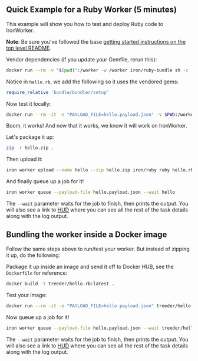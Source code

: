 ## Quick Example for a Ruby Worker (5 minutes)

This example will show you how to test and deploy Ruby code to IronWorker.

**Note**: Be sure you've followed the base [getting started instructions on the top level README](https://github.com/iron-io/dockerworker).

Vendor dependencies (if you update your Gemfile, rerun this):

```sh
docker run --rm -v "$(pwd)":/worker -w /worker iron/ruby-bundle sh -c 'bundle install --standalone --clean'
```

Notice in `hello.rb`, we add the following so it uses the vendored gems:

```ruby
require_relative 'bundle/bundler/setup'
```

Now test it locally:

```sh
docker run --rm -it -e "PAYLOAD_FILE=hello.payload.json" -v $PWD:/worker -w /worker iron/ruby ruby hello.rb
```

Boom, it works! And now that it works, we know it will work on IronWorker.

Let's package it up:

```sh
zip -r hello.zip .
```

Then upload it:

```sh
iron worker upload --name hello --zip hello.zip iron/ruby ruby hello.rb
```

And finally queue up a job for it!

```sh
iron worker queue --payload-file hello.payload.json --wait hello
```

The `--wait` parameter waits for the job to finish, then prints the output.
You will also see a link to [HUD](http://hud.iron.io) where you can see all the rest of the task details along with the log output.

## Bundling the worker inside a Docker image

Follow the same steps above to run/test your worker. But instead of zipping it up, do the following:

Package it up inside an image and send it off to Docker HUB, see the `Dockerfile` for reference:

```sh
docker build -t treeder/hello.rb:latest .
```

Test your image:

```sh
docker run --rm -it -e "PAYLOAD_FILE=hello.payload.json" treeder/hello.rb
```

Now queue up a job for it!

```sh
iron worker queue --payload-file hello.payload.json --wait treeder/hello.rb
```

The `--wait` parameter waits for the job to finish, then prints the output.
You will also see a link to [HUD](http://hud.iron.io) where you can see all the rest of the task details along with the log output.
